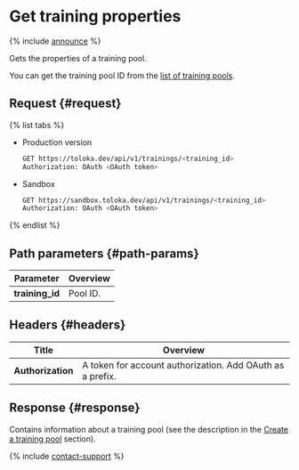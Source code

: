 # Get training properties

{% include [announce](../_includes/announce.md) %}

Gets the properties of a training pool.

You can get the training pool ID from the [list of training pools](get-training-list.md).

## Request {#request}

{% list tabs %}

- Production version

  ```bash
  GET https://toloka.dev/api/v1/trainings/<training_id>
  Authorization: OAuth <OAuth token>
  ```

- Sandbox

  ```bash
  GET https://sandbox.toloka.dev/api/v1/trainings/<training_id>
  Authorization: OAuth <OAuth token>
  ```

{% endlist %}

## Path parameters {#path-params}

Parameter | Overview
----- | -----
**training_id** | Pool ID.

## Headers {#headers}

Title | Overview
----- | -----
**Authorization** | A token for account authorization. Add OAuth as a prefix.

## Response {#response}

Contains information about a training pool (see the description in the [Create a training pool](create-training.md#response) section).

{% include [contact-support](../../guide/_includes/contact-support.md) %}